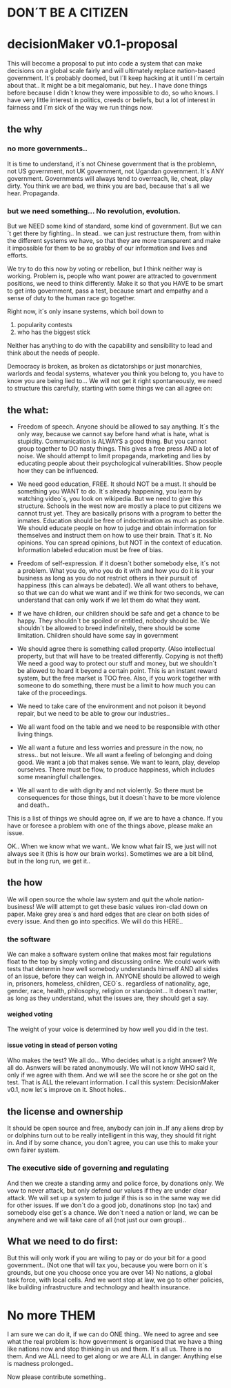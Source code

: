 # DON´T BE A CITIZEN

# decisionMaker v0.1-proposal
This will become a proposal to put into code a system that can make decisions on a global scale fairly and will ultimately replace nation-based government.
It´s probably doomed, but I´ll keep hacking at it until I´m certain about that..
It might be a bit megalomanic, but hey.. 
I have done things before because I didn´t know they were impossible to do, so who knows.
I have very little interest in politics, creeds or beliefs, but a lot of interest in fairness and I´m sick of the way we run things now.


## the why
### no more governments..
It is time to understand, it´s not Chinese government that is the problemn, not US government, not UK government, not Ugandan government. It´s ANY government. 
Governments will always tend to overreach, lie, cheat, play dirty. 
You think we are bad, we think you are bad, because that´s all we hear. 
Propaganda. 

### but we need something... No revolution, evolution.
But we NEED some kind of standard, some kind of government. But we can´t get there by fighting..
In stead.. we can just restructure them, from within the different systems we have, so that they are more transparent and make it impossible for them to be so grabby of our information and lives and efforts. 

We try to do this now by voting or rebellion, but I think neither way is working. Problem is, people who want power are attracted to government positions, we need to think differently. Make it so that you HAVE to be smart to get into government, pass a test, because smart and empathy and a sense of duty to the human race go together. 

Right now, it´s only insane systems, which boil down to
1. popularity contests 
2. who has the biggest stick

Neither has anything to do with the capability and sensibility to lead and think about the needs of people.

Democracy is broken, as broken as dictatorships or just monarchies, warlords and feodal systems, whatever you think you belong to, you have to know you are being lied to... 
We will not get it right spontaneously, we need to structure this carefully,  starting with some things we can all agree on: 

## the what:
- Freedom of speech. Anyone should be allowed to say anything. It´s the only way, because we cannot say before hand what is hate, what is stupidity. Communication is ALWAYS a good thing. But you cannot group together to DO nasty things.
This gives a free press AND a lot of noise. We should attempt to limit propaganda, marketing and lies by educating people about their psychological vulnerabilities. Show people how they can be influenced. 

- We need good education, FREE. It should NOT be a must. It should be something you WANT to do. It´s already happening, you learn by watching video´s, you look on wikipedia. But we need to give this structure.  Schools in the west now are mostly a place to put citizens we cannot trust yet. They are basically prisons with a program to better the inmates. 
Education should be free of indoctrination as much as possible. We should educate people on how to judge and obtain information for themselves and instruct them on how to use their brain. That´s it. No opinions. You can spread opinions, but NOT in the context of education. Information labeled education must be free of bias.

- Freedom of self-expression. if it doesn´t bother somebody else, it´s not a problem. What you do, who you do it with and how you do it is your business as long as you do not restrict others in their pursuit of happiness (this can always be debated).
We all want others to behave, so that we can do what we want and if we think for two seconds, we can understand that can only work if we let them do what they want. 

- If we have children, our children should be safe and get a chance to be happy. 
 They shouldn´t be spoiled or entitled, nobody should be. 
  We shouldn´t be allowed to breed indefinitely, there should be some limitation. Children should have some say in government

- We should agree there is something called property. 
(Also intellectual property, but that will have to be treated differently. Copying is not theft) 
 We need a good way to protect our stuff and money, but we shouldn´t be allowed to hoard it beyond a certain point. 
 This is an instant reward system, but the free market is TOO free. Also, if you work together with someone to do something, there  must be a limit to how much you can take of the proceedings. 
 
- We need to take care of the environment and not poison it beyond repair, but we need to be able to grow our industries.. 

- We all want food on the table and we need to be responsible with other living things. 

- We all want a future and less worries and pressure in the now, no stress.. but not leisure.. We all want a feeling of belonging and doing good. We want a job that makes sense. We want to learn, play, develop ourselves. There must be flow, to produce happiness, which includes some meaningfull challenges.

- We all want to die with dignity and not violently.  So there must be consequences for those things, but it doesn´t have to be more violence and death..

This is a list of things we should agree on, if we are to have a chance.
If you have or foresee a problem with one of the things above, please make an issue.

OK.. When we know what we want.. 
We know what fair IS, we just will not always see it (this is how our brain works). 
Sometimes we are a bit blind, but in the long run, we get it..

## the how
We will open source the whole law system and quit the whole nation-business! 
We willl attempt to get these basic values iron-clad down on paper. 
Make grey area´s and hard edges that are clear on both sides of every issue. And then go into specifics. 
We will do this HERE..

### the software
We can make a software system online that makes most fair regulations float to the top by simply voting and discussing online. 
We could work with tests that determin how well somebody understands himself AND all sides of an issue, before they can weigh in. ANYONE should be allowed to weigh in, prisoners, homeless, children, CEO´s.. regardless of nationality, age, gender, race, health, philosophy, religion or standpoint... 
It doesn´t matter, as long as they understand, what the issues are, they should get a say. 
#### weighed voting
The weight of your voice is determined by how well you did in the test.

#### issue voting in stead of person voting
Who makes the test? We all do... Who decides what is a right answer? We all do. Asnwers will be rated anonymously. We will not know WHO said it, only if we agree with them. And we will see the score he or she got on the test. That is ALL the relevant information. 
I call this system: DecisionMaker v0.1, now let´s improve on it. Shoot holes..

## the license and ownership
It should be open source and free, anybody can join in..If any aliens drop by or dolphins turn out to be really intelligent in this way, they should fit right in.
And if by some chance, you don´t agree, you can use this to make your own fairer system.

### The executive side of governing and regulating 
And then we create a standing army and police force, by donations only. We vow to never attack, but only defend our values if they are under clear attack. We will set up a system to judge if this is so in the same way we did for other issues. 
If we don´t do a good job, donatinons stop (no tax) and somebody else get´s a chance. 
We don´t need a nation or land, we can be anywhere and we will take care of all (not just our own group)..

## What we need to do first:
But this will only work if you are wiling to pay or do your bit for a good government.. (Not one that will tax you, because you were born on it´s grounds, but one you choose once you are over 14)
No nations, a global task force, with local cells. And we wont stop at law, we go to other policies, like building infrastructure and technology and health insurance. 

# No more THEM
I am sure we can do it, if we can do ONE thing..
We need to agree and see what the real problem is: 
how government is organised that we have a thing like nations now and stop thinking in us and them. It´s all us. There is no them. And we ALL need to get along or we are ALL in danger.
Anything else is madness prolonged..

Now please contribute something..
